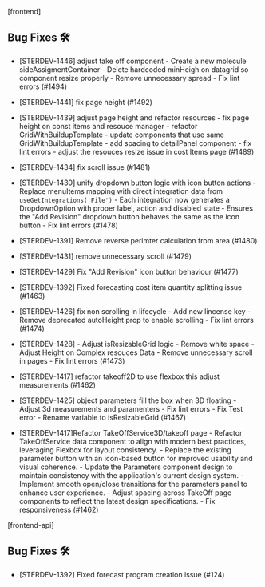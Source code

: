 
[frontend]

## Bug Fixes 🛠
* [STERDEV-1446] adjust take off component - Create a new molecule sideAssigmentContainer - Delete hardcoded minHeigh on datagrid so component resize properly - Remove unnecessary spread - Fix lint errors (#1494)
  
* [STERDEV-1441] fix page height (#1492)
  
* [STERDEV-1439] adjust page height and refactor resources - fix page height on const items and resouce manager - refactor GridWithBuildupTemplate - update components that use same GridWithBuildupTemplate - add spacing to detailPanel component - fix lint errors - adjust the resouces resize issue in cost Items page (#1489)
  
* [STERDEV-1434] fix scroll issue (#1481)
  
* [STERDEV-1430] unify dropdown button logic with icon button actions - Replace menuItems mapping with direct integration data from `useGetIntegrations('File')` - Each integration now generates a DropdownOption with proper label, action and disabled state - Ensures the "Add Revision" dropdown button behaves the same as the icon button - Fix lint errors (#1478)
  
* [STERDEV-1391] Remove reverse perimter calculation from area (#1480)
  
* [STERDEV-1431] remove unnecessary scroll (#1479)
  
* [STERDEV-1429] Fix "Add Revision" icon button behaviour (#1477)
  
* [STERDEV-1392]  Fixed forecasting cost item quantity splitting issue (#1463)
  
* [STERDEV-1426] fix non scrolling in lifecycle - Add new lincense key - Remove deprecated autoHeight prop to enable scrolling - Fix lint errors (#1474)
  
* [STERDEV-1428] - Adjust isResizableGrid logic - Remove white space - Adjust Height on Complex resouces Data - Remove unnecessary scroll in pages - Fix lint errors (#1473)
  
* [STERDEV-1417] refactor takeoff2D to use flexbox this adjust measurements (#1462)
  
* [STERDEV-1425] object parameters fill the box when 3D floating - Adjust 3d measurements and paramenters - Fix lint errors - Fix Test error - Rename variable to isResizableGrid (#1467)
  
* [STERDEV-1417]Refactor TakeOffService3D/takeoff page - Refactor TakeOffService data component to align with modern best practices, leveraging Flexbox for layout consistency. - Replace the existing parameter button with an icon-based button for improved usability and visual coherence. - Update the Parameters component design to maintain consistency with the application's current design system. - Implement smooth open/close transitions for the parameters panel to enhance user experience. - Adjust spacing across TakeOff page components to reflect the latest design specifications. - Fix responsiveness (#1462)


[frontend-api]

## Bug Fixes 🛠
* [STERDEV-1392] Fixed forecast program creation issue (#124)

